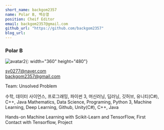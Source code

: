 ```yaml
---
short_name: backgom2357
name: Polar B, 백승열
position: Cheif Editor
email: backgom2357@gmail.com
github_url: "https://github.com/backgom2357"
blog_url:
---
```

### Polar B
![avatar2](https://avatars2.githubusercontent.com/u/30210944?s=400&v=4){: width="360" height="480"}

sy0277@naver.com <br>
backgom2357@gmail.com

Team: Unsolved Problem  

수학, 데이터 사이언스, 프로그래밍, 파이썬 3, 머신러닝, 딥러닝, 깃허브, 유니티(C#), C++, Java
Mathematics, Data Science, Programing, Python 3, Machine Learning, Deep Learning, Github, Unity(C#), C++, Java

Hands-on Machine Learning with Scikit-Learn and TensorFlow, First Contact with Tensorflow, Project
